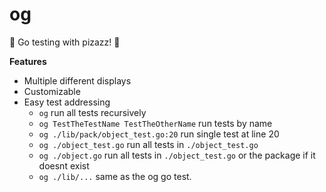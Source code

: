 og
===

🎩 Go testing with pizazz! 👒

**Features**
- Multiple different displays
- Customizable
- Easy test addressing
  - `og` run all tests recursively
  - `og TestTheTestName TestTheOtherName` run tests by name
  - `og ./lib/pack/object_test.go:20` run single test at line 20
  - `og ./object_test.go` run all tests in `./object_test.go`
  - `og ./object.go` run all tests in `./object_test.go` or the package if it doesnt exist
  - `og ./lib/...` same as the og go test.
